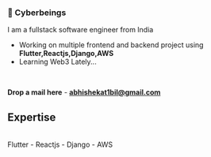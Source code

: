 ### 👋 Cyberbeings
I am a fullstack software engineer from India
- Working on multiple frontend and backend project using **Flutter,Reactjs,Django,AWS**
- Learning Web3 Lately...
<br>

**Drop a mail here** - **abhishekat1bil@gmail.com**
<br>
## **Expertise**
<br>
Flutter - Reactjs - Django - AWS
<br>
<br>
